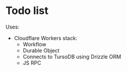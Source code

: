 # Todo list

Uses:

- Cloudflare Workers stack:
  - Workflow
  - Durable Object
  - Connects to TursoDB using Drizzle ORM
  - JS RPC